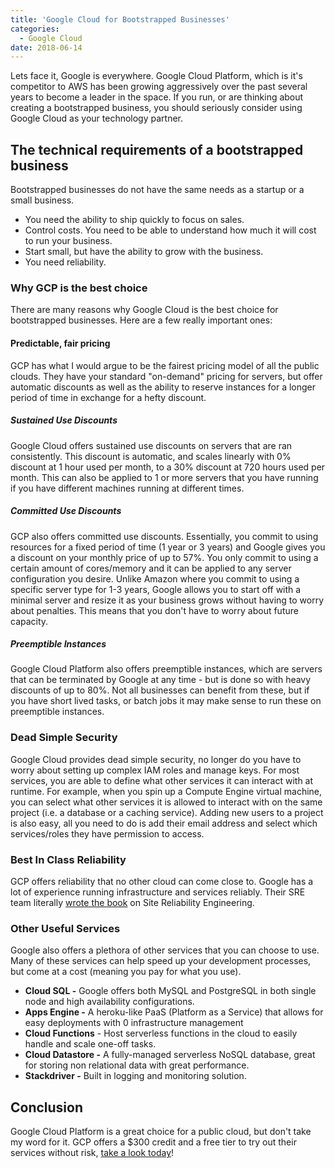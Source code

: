 ```yaml
---
title: 'Google Cloud for Bootstrapped Businesses'
categories:
  - Google Cloud
date: 2018-06-14
---
```


Lets face it, Google is everywhere. Google Cloud Platform, which is it's competitor to AWS has been growing aggressively over the past several years to become a leader in the space. If you run, or are thinking about creating a bootstrapped business, you should seriously consider using Google Cloud as your technology partner.

## The technical requirements of a bootstrapped business

Bootstrapped businesses do not have the same needs as a startup or a small business.

- You need the ability to ship quickly to focus on sales.
- Control costs. You need to be able to understand how much it will cost to run your business.
- Start small, but have the ability to grow with the business.
- You need reliability.

### Why GCP is the best choice

There are many reasons why Google Cloud is the best choice for bootstrapped businesses. Here are a few really important ones:

#### Predictable, fair pricing

GCP has what I would argue to be the fairest pricing model of all the public clouds. They have your standard "on-demand" pricing for servers, but offer automatic discounts as well as the ability to reserve instances for a longer period of time in exchange for a hefty discount.

##### Sustained Use Discounts

Google Cloud offers sustained use discounts on servers that are ran consistently. This discount is automatic, and scales linearly with 0% discount at 1 hour used per month, to a 30% discount at 720 hours used per month. This can also be applied to 1 or more servers that you have running if you have different machines running at different times.

##### Committed Use Discounts

GCP also offers committed use discounts. Essentially, you commit to using resources for a fixed period of time (1 year or 3 years) and Google gives you a discount on your monthly price of up to 57%. You only commit to using a certain amount of cores/memory and it can be applied to any server configuration you desire. Unlike Amazon where you commit to using a specific server type for 1-3 years, Google allows you to start off with a minimal server and resize it as your business grows without having to worry about penalties. This means that you don't have to worry about future capacity.

##### Preemptible Instances

Google Cloud Platform also offers preemptible instances, which are servers that can be terminated by Google at any time - but is done so with heavy discounts of up to 80%. Not all businesses can benefit from these, but if you have short lived tasks, or batch jobs it may make sense to run these on preemptible instances.

### Dead Simple Security

Google Cloud provides dead simple security, no longer do you have to worry about setting up complex IAM roles and manage keys. For most services, you are able to define what other services it can interact with at runtime. For example, when you spin up a Compute Engine virtual machine, you can select what other services it is allowed to interact with on the same project (i.e. a database or a caching service). Adding new users to a project is also easy, all you need to do is add their email address and select which services/roles they have permission to access.

### Best In Class Reliability

GCP offers reliability that no other cloud can come close to. Google has a lot of experience running infrastructure and services reliably. Their SRE team literally [wrote the book](https://landing.google.com/sre/book.html) on Site Reliability Engineering.

### Other Useful Services

Google also offers a plethora of other services that you can choose to use. Many of these services can help speed up your development processes, but come at a cost (meaning you pay for what you use).

- **Cloud SQL -** Google offers both MySQL and PostgreSQL in both single node and high availability configurations.
- **Apps Engine -** A heroku-like PaaS (Platform as a Service) that allows for easy deployments with 0 infrastructure management
- **Cloud Functions** - Host serverless functions in the cloud to easily handle and scale one-off tasks.
- **Cloud Datastore -** A fully-managed serverless NoSQL database, great for storing non relational data with great performance.
- **Stackdriver -** Built in logging and monitoring solution.

## Conclusion

Google Cloud Platform is a great choice for a public cloud, but don't take my word for it. GCP offers a $300 credit and a free tier to try out their services without risk, [take a look today](https://cloud.google.com/free/)!
